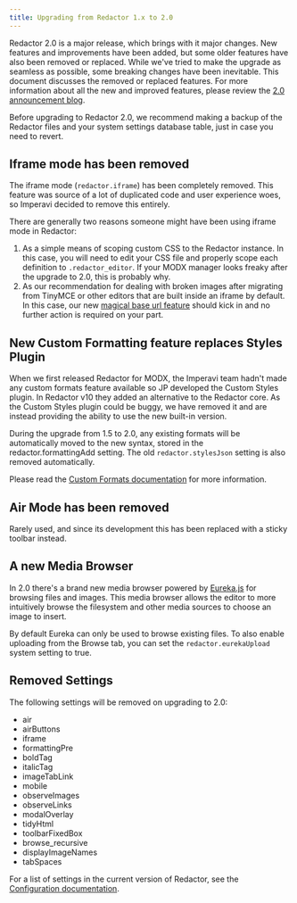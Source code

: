 ```yaml
---
title: Upgrading from Redactor 1.x to 2.0
---
```


Redactor 2.0 is a major release, which brings with it major changes. New features and improvements have been added, but some older features have also been removed or replaced. While we've tried to make the upgrade as seamless as possible, some breaking changes have been inevitable. This document discusses the removed or replaced features. For more information about all the new and improved features, please review the [2.0 announcement blog](https://www.modmore.com/blog/2015/announcing-redactor-2.0/).

Before upgrading to Redactor 2.0, we recommend making a backup of the Redactor files and your system settings database table, just in case you need to revert.

## Iframe mode has been removed

The iframe mode (`redactor.iframe`) has been completely removed. This feature was source of a lot of duplicated code and user experience woes, so Imperavi decided to remove this entirely.

There are generally two reasons someone might have been using iframe mode in Redactor:

1. As a simple means of scoping custom CSS to the Redactor instance. In this case, you will need to edit your CSS file and properly scope each definition to `.redactor_editor`. If your MODX manager looks freaky after the upgrade to 2.0, this is probably why.
2. As our recommendation for dealing with broken images after migrating from TinyMCE or other editors that are built inside an iframe by default. In this case, our new [magical base url feature](Images_and_Base_URLs) should kick in and no further action is required on your part.

## New Custom Formatting feature replaces Styles Plugin

When we first released Redactor for MODX, the Imperavi team hadn't made any custom formats feature available so JP developed the Custom Styles plugin. In Redactor v10 they added an alternative to the Redactor core. As the Custom Styles plugin could be buggy, we have removed it and are instead providing the ability to use the new built-in version.

During the upgrade from 1.5 to 2.0, any existing formats will be automatically moved to the new syntax, stored in the redactor.formattingAdd setting. The old `redactor.stylesJson` setting is also removed automatically.

Please read the [Custom Formats documentation](Custom_Formatting) for more information.

## Air Mode has been removed

Rarely used, and since its development this has been replaced with a sticky toolbar instead.

## A new Media Browser

In 2.0 there's a brand new media browser powered by [Eureka.js](https://github.com/jpdevries/eureka) for browsing files and images. This media browser allows the editor to more intuitively browse the filesystem and other media sources to choose an image to insert.

By default Eureka can only be used to browse existing files. To also enable uploading from the Browse tab, you can set the `redactor.eurekaUpload` system setting to true.

## Removed Settings

The following settings will be removed on upgrading to 2.0:

- air
- airButtons
- iframe
- formattingPre
- boldTag
- italicTag
- imageTabLink
- mobile
- observeImages
- observeLinks
- modalOverlay
- tidyHtml
- toolbarFixedBox
- browse\_recursive
- displayImageNames
- tabSpaces

For a list of settings in the current version of Redactor, see the [Configuration documentation](Configure_Redactor).